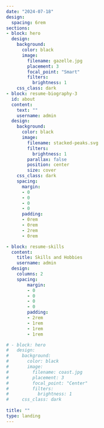 ```yaml
---
date: "2024-07-18"
design:
  spacing: 6rem
sections:
- block: hero
  design:
    background:
      color: black
      image:
        filename: gazelle.jpg
        placement: 3
        focal_point: "Smart"
        filters:
          brightness: 1
    css_class: dark
- block: resume-biography-3
  id: about
  content:
    text: ""
    username: admin
  design:
    background:
      color: black
      image:
        filename: stacked-peaks.svg
        filters:
          brightness: 1
        parallax: false
        position: center
        size: cover
    css_class: dark
    spacing:
      margin:
      - 0
      - 0
      - 0
      - 0
      padding:
      - 0rem
      - 0rem
      - 2rem
      - 0rem

- block: resume-skills
  content:
    title: Skills and Hobbies
    username: admin
  design:
    columns: 2
    spacing:
        margin:
        - 0
        - 0
        - 0
        - 0
        padding:
        - 2rem
        - 1rem
        - 1rem
        - 1rem

# - block: hero
#   design:
#     background:
#       color: black
#       image:
#         filename: coast.jpg
#         placement: 3
#         focal_point: "Center"
#         filters:
#           brightness: 1
#     css_class: dark 
    
title: ""
type: landing
---
```

